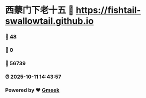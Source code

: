 # 西蒙门下老十五 :link: https://fishtail-swallowtail.github.io 
### :page_facing_up: [48](https://fishtail-swallowtail.github.io/tag.html) 
### :speech_balloon: 0 
### :hibiscus: 56739 
### :alarm_clock: 2025-10-11 14:43:57 
### Powered by :heart: [Gmeek](https://github.com/Meekdai/Gmeek)
